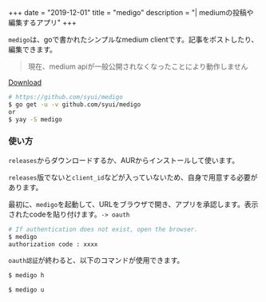 +++
date = "2019-12-01"
title = "medigo"
description = "| mediumの投稿や編集するアプリ"
+++

`medigo`は、goで書かれたシンプルなmedium clientです。記事をポストしたり、編集できます。

> 現在、medium apiが一般公開されなくなったことにより動作しません

[Download](https://github.com/syui/medigo/releases)

```sh
# https://github.com/syui/medigo
$ go get -u -v github.com/syui/medigo
or
$ yay -S medigo
```

### 使い方

`releases`からダウンロードするか、AURからインストールして使います。

`releases`版でないと`client_id`などが入っていないため、自身で用意する必要があります。

最初に、`medigo`を起動して、URLをブラウザで開き、アプリを承認します。表示されたcodeを貼り付けます。`-> oauth`

```sh
# If authentication does not exist, open the browser.
$ medigo
authorization code : xxxx
```

`oauth認証`が終わると、以下のコマンドが使用できます。

```sh
$ medigo h

$ medigo u
```

